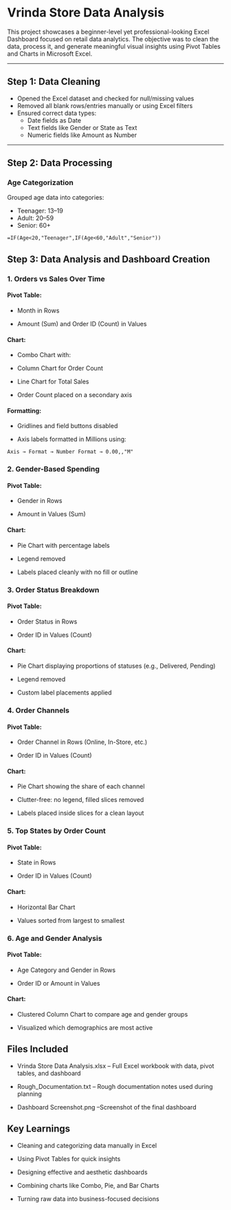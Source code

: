 # Vrinda Store Data Analysis

This project showcases a beginner-level yet professional-looking Excel Dashboard focused on retail data analytics. The objective was to clean the data, process it, and generate meaningful visual insights using Pivot Tables and Charts in Microsoft Excel.

---

## Step 1: Data Cleaning

- Opened the Excel dataset and checked for null/missing values
- Removed all blank rows/entries manually or using Excel filters
- Ensured correct data types:
  - Date fields as Date
  - Text fields like Gender or State as Text
  - Numeric fields like Amount as Number

---

## Step 2: Data Processing

### Age Categorization
Grouped age data into categories:
- Teenager: 13–19
- Adult: 20–59
- Senior: 60+

```
=IF(Age<20,"Teenager",IF(Age<60,"Adult","Senior"))
```
## Step 3: Data Analysis and Dashboard Creation
### 1. Orders vs Sales Over Time
#### Pivot Table:

- Month in Rows

- Amount (Sum) and Order ID (Count) in Values

#### Chart:

- Combo Chart with:

- Column Chart for Order Count

- Line Chart for Total Sales

- Order Count placed on a secondary axis

#### Formatting:

- Gridlines and field buttons disabled

- Axis labels formatted in Millions using:
```
Axis → Format → Number Format → 0.00,,"M"
```
### 2. Gender-Based Spending
#### Pivot Table:

- Gender in Rows

- Amount in Values (Sum)

#### Chart:

- Pie Chart with percentage labels

- Legend removed

- Labels placed cleanly with no fill or outline

### 3. Order Status Breakdown
#### Pivot Table:

- Order Status in Rows

- Order ID in Values (Count)

#### Chart:

- Pie Chart displaying proportions of statuses (e.g., Delivered, Pending)

- Legend removed

- Custom label placements applied

### 4. Order Channels
#### Pivot Table:

- Order Channel in Rows (Online, In-Store, etc.)

- Order ID in Values (Count)

#### Chart:

- Pie Chart showing the share of each channel

- Clutter-free: no legend, filled slices removed

- Labels placed inside slices for a clean layout

### 5. Top States by Order Count
#### Pivot Table:

- State in Rows

- Order ID in Values (Count)

#### Chart:

- Horizontal Bar Chart

- Values sorted from largest to smallest

### 6. Age and Gender Analysis
#### Pivot Table:

- Age Category and Gender in Rows

- Order ID or Amount in Values

#### Chart:

- Clustered Column Chart to compare age and gender groups

- Visualized which demographics are most active

## Files Included
- Vrinda Store Data Analysis.xlsx – Full Excel workbook with data, pivot tables, and dashboard

- Rough_Documentation.txt – Rough documentation notes used during planning

- Dashboard Screenshot.png –Screenshot of the final dashboard

## Key Learnings
- Cleaning and categorizing data manually in Excel

- Using Pivot Tables for quick insights

- Designing effective and aesthetic dashboards

- Combining charts like Combo, Pie, and Bar Charts

- Turning raw data into business-focused decisions

